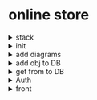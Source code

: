 # online store

<details>
<summary>
stack
</summary>

Back

- node
- express
- postgresql
- sequelize

диаграмма баз данных(8таблиц)
авторизация JWT
Rest API

Front

- react
- react bootstrap
- axios (зпросы к серверу)
- react-router-dom (навигация)
- mobx (стейт менеджер)

endpoint methods
![server endpoint](back/readmeAssets/server_endpoint.png)
server endpoint func
![server endpoint func](back/readmeAssets/server_endpoint_func.png)
client query
![client query](back/readmeAssets/server_endpoint_query.png)

[code](https://github.com/utimur/online-store-full-course)
[video](https://www.youtube.com/watch?v=H2GCkRF9eko)

alt + shift + a // multiline comments

</details>

<details>
<summary>
init
</summary>

    npm init -y
    npm i express pg pg-hstore sequelize cors dotenv
    npm i -D nodemon

install postgresql/create db

</details>

<details>
<summary>
add diagrams
</summary>

---

[draw.io](https://app.diagrams.net/)

---

![schema database](back/readmeAssets/tables_graph.png)

### add tables

![add tables](back/readmeAssets/add_tables.png)

### test request

![test request](back/readmeAssets/test_request.png)

### check router

![check router](back/readmeAssets/router_check.png)

### check controllers

![check controllers](back/readmeAssets/check_controllers.png)

### check middleware

![check middleware](back/readmeAssets/check_middleware.png)

</details>

<details>
<summary>
add obj to DB
</summary>

![add object to DB](back/readmeAssets/add_to_DB.png)
![add object to DB2](back/readmeAssets/add_to_DB2.png)

---

[this commit](https://github.com/viktishchenko/big-pets/commit/f4391c06bc0317ef118b674d00ff11ac470008dd)

</details>

<details>
<summary>
get from to DB
</summary>

![get from DB](back/readmeAssets/get_from_DB.png)

---

[this file](./back/controllers/typeController.js)

![add object to DB](back/readmeAssets/add_obj_to_DB.png)
![get obj from DB](back/readmeAssets/get_from_DB2.png)

---

    npm i express-fileupload
    npm i uuid

---

### add/get static file to DB

![add static file(img) to DB](back/readmeAssets/add_img_to_DB.png)

[filter items by brandId & typeId →](./back/controllers/deviceController.js)

![filter item by brandId](back/readmeAssets/get_item_by_brandId.png)

[page limit with DB →](./back/controllers/deviceController.js)

![add page limit with DB](back/readmeAssets/page_limit_with_DB.png)

[page limit with DB und count →](./back/controllers/deviceController.js)

![page limit with DB and count](back/readmeAssets/page_limit_with_DB_undCount.png)

[add device info →](./back/controllers/deviceController.js)

![add device info](back/readmeAssets/device_info.png)

</details>

<details>

<summary>
Auth
</summary>

    npm i jsonwebtoken bcrypt

[get token →](./back/controllers/userController.js)
![grt token](back/readmeAssets/get_token.png)

### check userName & password

![check pass & user name](back/readmeAssets/check_userName_und_password.png)

### check login

false

![check login false](back/readmeAssets/check_login.png)

true

![check login true](back/readmeAssets/check_login_true.png)

### check user auth

false

![check user auth](back/readmeAssets/check_user_auth.png)

true

![check user auth](back/readmeAssets/auth_check.png)

### check ADMIN

false

![check ADMIN](back/readmeAssets/check_auth_false.png)

false

![check ADMIN](back/readmeAssets/check_auth_token_false.png)

add ADMIN

![add admin](back/readmeAssets/add_admin.png)

hooray ADMIN

![add admin true](back/readmeAssets/check_auth_token_true.png)

</details>

<details>

<summary>
front
</summary>

    npx create-react-app .
    npm i react-router-dom mobx mobx-react-lite
    npm install react-bootstrap bootstrap

![start front](front/readmeAssets/start_front.png)

</details>
